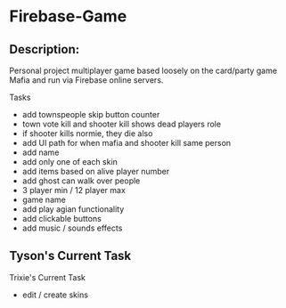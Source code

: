 # Firebase-Game

## Description:

Personal project multiplayer game based loosely on the card/party game Mafia and run via Firebase online servers.

Tasks
- add townspeople skip button counter
- town vote kill and shooter kill shows dead players role
- if shooter kills normie, they die also 
- add UI path for when mafia and shooter kill same person
- add name
- add only one of each skin
- add items based on alive player number
- add ghost can walk over people
- 3 player min / 12 player max
- game name
- add play agian functionality
- add clickable buttons 
- add music / sounds effects

Tyson's Current Task
- 

Trixie's Current Task
- edit / create skins

